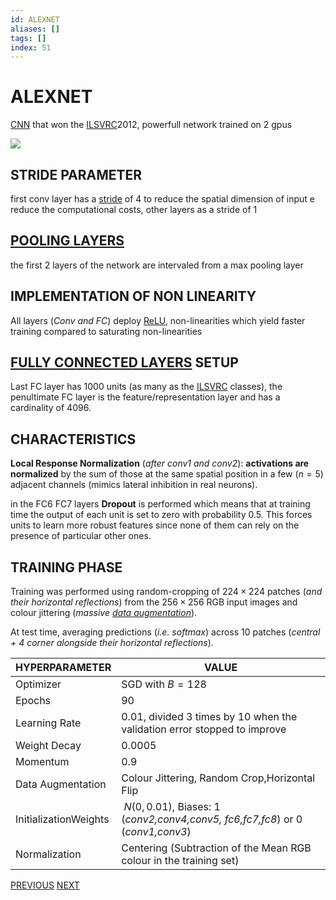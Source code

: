 ```yaml
---
id: ALEXNET
aliases: []
tags: []
index: 51
---
```


# ALEXNET

[CNN](CONVOLUTIONAL_NEURAL_NETWORKS.md) that won the [ILSVRC](https://www.image-net.org/challenges/LSVRC/2012/)2012, powerfull network trained on 2 gpus

![](computer_vision/Pasted%20image%2020241001102840.png)

## STRIDE PARAMETER

first conv layer has a [stride](CONVOLUTIONAL_NEURAL_NETWORKS.md#STRIDED%20CONVOLUTION) of 4 to reduce the spatial dimension of input e reduce the computational costs, other layers as a stride of 1

## [POOLING LAYERS](CONVOLUTIONAL_NEURAL_NETWORKS.md#POOLING%20LAYERS)

the first 2 layers of the network are intervaled from a max pooling layer

## IMPLEMENTATION OF NON LINEARITY

All layers (*Conv and FC*) deploy [ReLU](DEEP_LEARNING_AND_NEURAL_NETWORKS.md#ACTIVATION%20FUNCTION), non-linearities which yield faster training compared to saturating non-linearities

## [FULLY CONNECTED LAYERS](DEEP_LEARNING_AND_NEURAL_NETWORKS.md#FULLY%20CONNECTED%20LAYERS) SETUP

Last FC layer has 1000 units (as many as the [ILSVRC](https://www.image-net.org/challenges/LSVRC/2012/) classes), the penultimate FC layer is the feature/representation layer and has a cardinality of $4096$.

## CHARACTERISTICS

**Local Response Normalization** (*after conv1 and conv2*): **activations are normalized** by the sum of those at the same spatial position in a few ($n=5$) adjacent channels (mimics lateral inhibition in real neurons).


in the FC6 FC7 layers **Dropout** is performed which means that  at training time the output of each unit is set to zero with probability 0.5. This forces units to learn more
robust features since none of them can rely on the presence of particular other ones.

## TRAINING PHASE

Training was performed using random-cropping of $224\times 224$ patches (*and their* *horizontal reflections*) from the $256\times 256$ RGB input images and colour jittering (*massive [data augmentation](MACHINE_LEARNING_IN_COMPUTER_VISION.md#DATA%20AUGMENTATION)*).

At test time, averaging predictions (*i.e. softmax*) across 10 patches (*central + 4 corner alongside their horizontal reflections*).

| HYPERPARAMETER        | VALUE                                                                           |
| --------------------- | ------------------------------------------------------------------------------- |
| Optimizer             | SGD with $B=128$                                                                |
| Epochs                | $90$                                                                            |
| Learning Rate         | $0.01$, divided 3 times by 10 when the validation error stopped to improve      |
| Weight Decay          | $0.0005$                                                                        |
| Momentum              | $0.9$                                                                           |
| Data Augmentation     | Colour Jittering, Random Crop,Horizontal Flip                                   |
| InitializationWeights | $~N(0,0.01)$, Biases: 1 (*conv2,conv4,conv5, fc6,fc7,fc8*) or 0 (*conv1,conv3*) |
| Normalization         | Centering (Subtraction of the Mean RGB colour in the training set)              |

[PREVIOUS](pages/machine_learning_cv/LENET.md) [NEXT](pages/machine_learning_cv/VGG.md)
